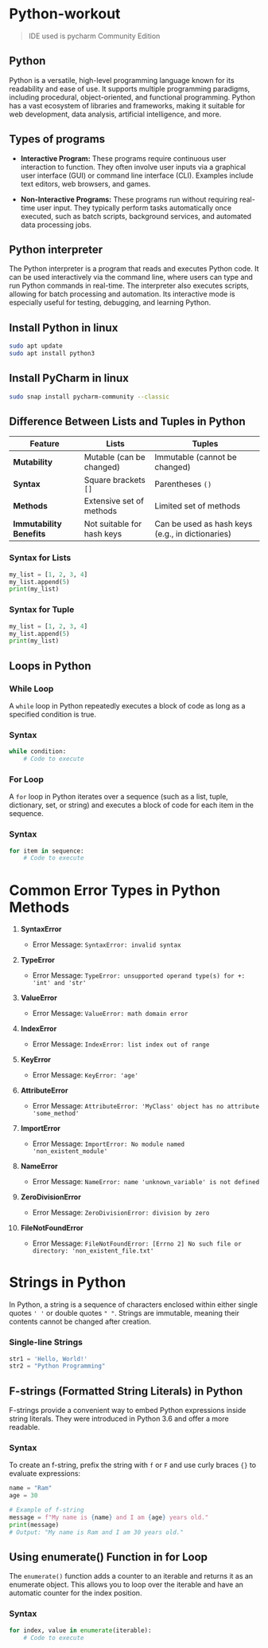 # Python-workout

> IDE used is pycharm Community Edition

## Python

Python is a versatile, high-level programming language known for its readability and ease of use. It supports multiple programming paradigms, including procedural, object-oriented, and functional programming. Python has a vast ecosystem of libraries and frameworks, making it suitable for web development, data analysis, artificial intelligence, and more.

## Types of programs

- **Interactive Program:** These programs require continuous user interaction to function. They often involve user inputs via a graphical user interface (GUI) or command line interface (CLI). Examples include text editors, web browsers, and games.

- **Non-Interactive Programs:** These programs run without requiring real-time user input. They typically perform tasks automatically once executed, such as batch scripts, background services, and automated data processing jobs.

## Python interpreter

The Python interpreter is a program that reads and executes Python code. It can be used interactively via the command line, where users can type and run Python commands in real-time. The interpreter also executes scripts, allowing for batch processing and automation. Its interactive mode is especially useful for testing, debugging, and learning Python.

## Install Python in linux

```sh
sudo apt update
sudo apt install python3
```

## Install PyCharm in linux

```sh
sudo snap install pycharm-community --classic
```

## Difference Between Lists and Tuples in Python

| Feature                   | Lists                      | Tuples                                           |
| ------------------------- | -------------------------- | ------------------------------------------------ |
| **Mutability**            | Mutable (can be changed)   | Immutable (cannot be changed)                    |
| **Syntax**                | Square brackets `[]`       | Parentheses `()`                                 |
| **Methods**               | Extensive set of methods   | Limited set of methods                           |
| **Immutability Benefits** | Not suitable for hash keys | Can be used as hash keys (e.g., in dictionaries) |

### Syntax for Lists

```python
my_list = [1, 2, 3, 4]
my_list.append(5)
print(my_list)

```

### Syntax for Tuple

```python
my_list = [1, 2, 3, 4]
my_list.append(5)
print(my_list)

```

## Loops in Python

### While Loop

A `while` loop in Python repeatedly executes a block of code as long as a specified condition is true.

### Syntax

```python
while condition:
    # Code to execute
```

### For Loop

A `for` loop in Python iterates over a sequence (such as a list, tuple, dictionary, set, or string) and executes a block of code for each item in the sequence.

### Syntax

```python
for item in sequence:
    # Code to execute
```

# Common Error Types in Python Methods

1. **SyntaxError**

   - Error Message: `SyntaxError: invalid syntax`

2. **TypeError**

   - Error Message: `TypeError: unsupported operand type(s) for +: 'int' and 'str'`

3. **ValueError**

   - Error Message: `ValueError: math domain error`

4. **IndexError**

   - Error Message: `IndexError: list index out of range`

5. **KeyError**

   - Error Message: `KeyError: 'age'`

6. **AttributeError**

   - Error Message: `AttributeError: 'MyClass' object has no attribute 'some_method'`

7. **ImportError**

   - Error Message: `ImportError: No module named 'non_existent_module'`

8. **NameError**

   - Error Message: `NameError: name 'unknown_variable' is not defined`

9. **ZeroDivisionError**

   - Error Message: `ZeroDivisionError: division by zero`

10. **FileNotFoundError**
    - Error Message: `FileNotFoundError: [Errno 2] No such file or directory: 'non_existent_file.txt'`

# Strings in Python

In Python, a string is a sequence of characters enclosed within either single quotes `' '` or double quotes `" "`. Strings are immutable, meaning their contents cannot be changed after creation.

### Single-line Strings

```python
str1 = 'Hello, World!'
str2 = "Python Programming"
```

## F-strings (Formatted String Literals) in Python

F-strings provide a convenient way to embed Python expressions inside string literals. They were introduced in Python 3.6 and offer a more readable.

### Syntax

To create an f-string, prefix the string with `f` or `F` and use curly braces `{}` to evaluate expressions:

```python
name = "Ram"
age = 30

# Example of f-string
message = f"My name is {name} and I am {age} years old."
print(message)
# Output: "My name is Ram and I am 30 years old."
```

## Using enumerate() Function in for Loop

The `enumerate()` function adds a counter to an iterable and returns it as an enumerate object. This allows you to loop over the iterable and have an automatic counter for the index position.

### Syntax

```python
for index, value in enumerate(iterable):
    # Code to execute
```
